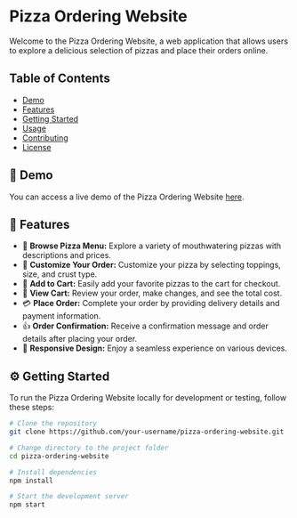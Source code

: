 # Pizza Ordering Website

Welcome to the Pizza Ordering Website, a web application that allows users to explore a delicious selection of pizzas and place their orders online.



## Table of Contents

- [Demo](#demo)
- [Features](#features)
- [Getting Started](#getting-started)
- [Usage](#usage)
- [Contributing](#contributing)
- [License](#license)

## :rocket: Demo

You can access a live demo of the Pizza Ordering Website [here](https://64f2c9208db61146d906076e--lighthearted-tiramisu-93d664.netlify.app/).

## :pizza: Features

- :eyes: **Browse Pizza Menu:** Explore a variety of mouthwatering pizzas with descriptions and prices.
- :pizza: **Customize Your Order:** Customize your pizza by selecting toppings, size, and crust type.
- :shopping_cart: **Add to Cart:** Easily add your favorite pizzas to the cart for checkout.
- :receipt: **View Cart:** Review your order, make changes, and see the total cost.
- :credit_card: **Place Order:** Complete your order by providing delivery details and payment information.
- :thumbsup: **Order Confirmation:** Receive a confirmation message and order details after placing your order.
- :iphone: **Responsive Design:** Enjoy a seamless experience on various devices.

## :gear: Getting Started

To run the Pizza Ordering Website locally for development or testing, follow these steps:

```bash
# Clone the repository
git clone https://github.com/your-username/pizza-ordering-website.git

# Change directory to the project folder
cd pizza-ordering-website

# Install dependencies
npm install

# Start the development server
npm start
